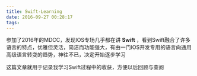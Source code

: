 ```yaml
---
title: Swift-Learning
date: 2016-09-27 00:28:17
tags:
---
```


参加了2016年的MDCC，发现IOS专场几乎都在讲 __Swift__ ，看到Swift融合了许多语言的特点，优雅但灵活，简洁而功能强大，有由一门IOS开发专用的语言向通用高级语言转变的趋势，神往不已，决定开始逐步学习

这篇文章就用于记录我学习Swift过程中的收获，方便以后回顾与查阅
